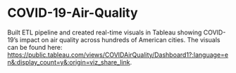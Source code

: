# COVID-19-Air-Quality

Built ETL pipeline and created real-time visuals in Tableau showing COVID-19’s impact on air quality across hundreds of American cities. The visuals can be found here: https://public.tableau.com/views/COVIDAirQuality/Dashboard1?:language=en&:display_count=y&:origin=viz_share_link.





